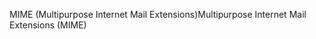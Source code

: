 <span data-ttu-id="2a6b8-101">MIME (Multipurpose Internet Mail Extensions)</span><span class="sxs-lookup"><span data-stu-id="2a6b8-101">Multipurpose Internet Mail Extensions (MIME)</span></span>